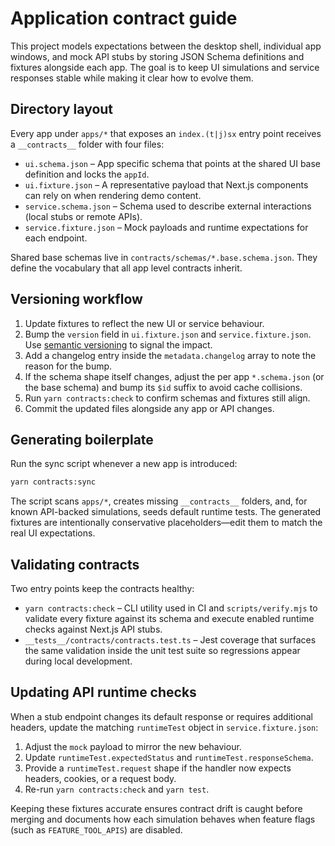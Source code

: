 # Application contract guide

This project models expectations between the desktop shell, individual app windows, and mock API stubs by storing JSON Schema definitions and fixtures alongside each app. The goal is to keep UI simulations and service responses stable while making it clear how to evolve them.

## Directory layout

Every app under `apps/*` that exposes an `index.(t|j)sx` entry point receives a `__contracts__` folder with four files:

- `ui.schema.json` – App specific schema that points at the shared UI base definition and locks the `appId`.
- `ui.fixture.json` – A representative payload that Next.js components can rely on when rendering demo content.
- `service.schema.json` – Schema used to describe external interactions (local stubs or remote APIs).
- `service.fixture.json` – Mock payloads and runtime expectations for each endpoint.

Shared base schemas live in `contracts/schemas/*.base.schema.json`. They define the vocabulary that all app level contracts inherit.

## Versioning workflow

1. Update fixtures to reflect the new UI or service behaviour.
2. Bump the `version` field in `ui.fixture.json` and `service.fixture.json`. Use [semantic versioning](https://semver.org/) to signal the impact.
3. Add a changelog entry inside the `metadata.changelog` array to note the reason for the bump.
4. If the schema shape itself changes, adjust the per app `*.schema.json` (or the base schema) and bump its `$id` suffix to avoid cache collisions.
5. Run `yarn contracts:check` to confirm schemas and fixtures still align.
6. Commit the updated files alongside any app or API changes.

## Generating boilerplate

Run the sync script whenever a new app is introduced:

```bash
yarn contracts:sync
```

The script scans `apps/*`, creates missing `__contracts__` folders, and, for known API-backed simulations, seeds default runtime tests. The generated fixtures are intentionally conservative placeholders—edit them to match the real UI expectations.

## Validating contracts

Two entry points keep the contracts healthy:

- `yarn contracts:check` – CLI utility used in CI and `scripts/verify.mjs` to validate every fixture against its schema and execute enabled runtime checks against Next.js API stubs.
- `__tests__/contracts/contracts.test.ts` – Jest coverage that surfaces the same validation inside the unit test suite so regressions appear during local development.

## Updating API runtime checks

When a stub endpoint changes its default response or requires additional headers, update the matching `runtimeTest` object in `service.fixture.json`:

1. Adjust the `mock` payload to mirror the new behaviour.
2. Update `runtimeTest.expectedStatus` and `runtimeTest.responseSchema`.
3. Provide a `runtimeTest.request` shape if the handler now expects headers, cookies, or a request body.
4. Re-run `yarn contracts:check` and `yarn test`.

Keeping these fixtures accurate ensures contract drift is caught before merging and documents how each simulation behaves when feature flags (such as `FEATURE_TOOL_APIS`) are disabled.
